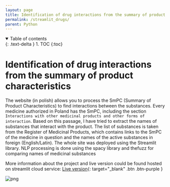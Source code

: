 ```yaml
---
layout: page
title: Identification of drug interactions from the summary of product characteristics
permalink: /streamlit_drugs/
parent: Python
---
```


<details open markdown="block">
  <summary>
    Table of contents
  </summary>
  {: .text-delta }
1. TOC
{:toc}
</details>

# Identification of drug interactions from the summary of product characteristics
The website (in polish) allows you to process the SmPC (Summary of Product Characteristics) to find interactions between the substances. Every medicine authorized in Poland has the SmPC, including the section `Interactions with other medicinal products and other forms of interaction`. Based on this passage, I have tried to extract the names of substances that interact with the product. The list of substances is taken from the Register of Medicinal Products, which contains links to the SmPC of the medicine in question and the names of the active substances in foreign (English/Latin). The whole site was deployed using the <span class="label label-green">Streamlit</span> library. <span class="label label-green">NLP processing</span> is done using the <span class="label label-green">spacy</span> library and <span class="label label-green">thefuzz</span> for comparing names of medicinal substances 

More information about the project and live version could be found hosted on streamlit cloud service:
[Live version](https://share.streamlit.io/kamilkandzia/streamlit_drugs/main){: target="_blank" .btn .btn-purple }

![png]({{site.url}}/assets/images/streamlit_files/animation.gif)  

